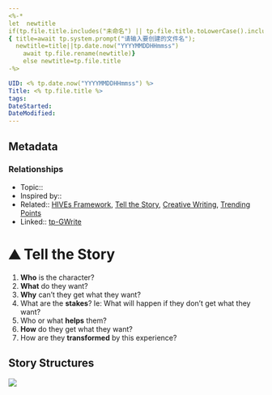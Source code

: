 ```yaml
---
<%-* 
let  newtitle
if(tp.file.title.includes("未命名") || tp.file.title.toLowerCase().includes("untitled")) 
{ title=await tp.system.prompt("请输入要创建的文件名");
  newtitle=title||tp.date.now("YYYYMMDDHHmmss")
	await tp.file.rename(newtitle)}
	else newtitle=tp.file.title
-%>

UID: <% tp.date.now("YYYYMMDDHHmmss") %> 
Title: <% tp.file.title %> 
tags: 
DateStarted: 
DateModified: 
---
```

## Metadata
### Relationships
- Topic:: 
- Inspired by:: 
- Related:: [HIVEs Framework](HIVEs%20Framework), [Tell the Story](Tell%20the%20Story), [Creative Writing](Creative%20Writing), [Trending Points](Trending%20Points)
- Linked:: [tp-GWrite](tp-GWrite.md)
# ⛰ Tell the Story
1. **Who** is the character?
2. **What** do they want?
3. **Why** can’t they get what they want?
4. What are the **stakes**? Ie: What will happen if they don’t get what they want?
5. Who or what **helps** them?
6. **How** do they get what they want?
7. How are they **transformed** by this experience?
## Story Structures
![](Pasted%20image%2020230504154224.png)
